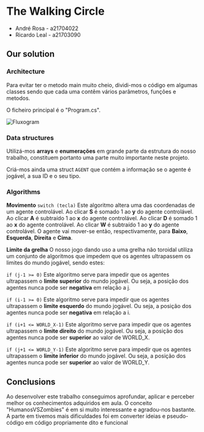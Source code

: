# The Walking Circle

* André Rosa - a21704022
* Ricardo Leal - a21703090


## Our solution

### Architecture

Para evitar ter o metodo main muito cheio, dividi-mos o código em algumas classes sendo que cada uma contêm vários parâmetros, funções e metodos. 

O ficheiro principal é o "Program.cs". 

![Fluxogram]()

### Data structures

Utilizá-mos **arrays** e **enumerações** em grande parte da estrutura do nosso trabalho, constituem portanto uma parte muito 
importante neste projeto.

Criá-mos ainda uma struct ``AGENT`` que contém a informação se o agente é jogável, a sua ID e o seu tipo.

### Algorithms

**Movimento** 
``switch (tecla)`` Este algoritmo altera uma das coordenadas de um agente controlável. 
Ao clicar **S** é somado 1 ao **y** do agente controlável. 
Ao clicar **A** é subtraído 1 ao **x** do agente controlável. 
Ao clicar **D** é somado 1 ao **x** do agente controlável. 
Ao clicar **W** é subtraído 1 ao **y** do agente controlável. 
O agente vai mover-se então, respectivamente, para **Baixo**, **Esquerda**, **Direita** e **Cima**.

**Limite da grelha**
O nosso jogo dando uso a uma grelha não toroidal utiliza um conjunto de algoritmos que impedem que os agentes ultrapassem os limites do mundo jogável,
sendo estes:

``if (j-1 >= 0)`` Este algoritmo serve para impedir que os agentes ultrapassem o **limite superior** do mundo jogável.
Ou seja, a posição dos agentes nunca pode ser **negativa** em relação a j.                  

``if (i-1 >= 0)`` Este algoritmo serve para impedir que os agentes ultrapassem o **limite esquerdo** do mundo jogável.
Ou seja, a posição dos agentes nunca pode ser **negativa** em relação a i. 

``if (i+1 <= WORLD_X-1)`` Este algoritmo serve para impedir que os agentes ultrapassem o **limite direito** do mundo jogável.
Ou seja, a posição dos agentes nunca pode ser **superior** ao valor de WORLD_X.

``if (j+1 <= WORLD_Y-1)`` Este algoritmo serve para impedir que os agentes ultrapassem o **limite inferior** do mundo jogável.
Ou seja, a posição dos agentes nunca pode ser **superior** ao valor de WORLD_Y. 

## Conclusions

Ao desenvolver este trabalho conseguimos aprofundar, aplicar e perceber melhor os conhecimentos adquiridos em aula. 
O conceito "HumanosVSZombies" é em si muito interessante e agradou-nos bastante. A parte em tivemos mais dificuldades foi em converter ideias e pseudo-código em
código propriamente dito e funcional